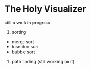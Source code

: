 # The Holy Visualizer

still a work in progress

1. sorting

-   merge sort
-   insertion sort
-   bubble sort

1. path finding (still working on it)
